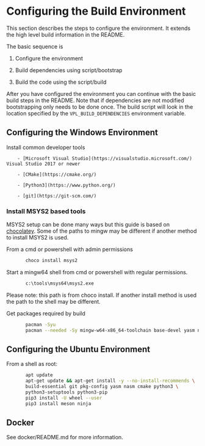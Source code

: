 # Configuring the Build Environment

This section describes the steps to configure the environment. It extends the
high level build information in the README.

The basic sequence is

1. Configure the environment

2. Build dependencies using script/bootstrap

3. Build the code using the script/build 

After you have configured the environment you can continue with the basic build
steps in the README. Note that if dependencies are not modified bootstrapping
only needs to be done once. The build script will look in the location specified
by the `VPL_BUILD_DEPENDENCIES` environment variable.


## Configuring the Windows Environment

Install common developer tools

        - [Microsoft Visual Studio](https://visualstudio.microsoft.com/) Visual Studio 2017 or newer

        - [CMake](https://cmake.org/) 

        - [Python3](https://www.python.org/)

        - [git](https://git-scm.com/)


### Install MSYS2 based tools

MSYS2 setup can be done many ways but this guide is based on 
[chocolatey](http://chocolatey.org). Some of the paths to mingw may be
different if another method to install MSYS2 is used.

From a cmd or powershell with admin permissions

```bash
       choco install msys2
```

Start a mingw64 shell from cmd or powershell with regular permissions.  

```bash
       c:\tools\msys64\msys2.exe
```

Please note: this path is from choco install.  If another install method is used
the path to the shell may be different.

Get packages required by build

```bash
       pacman -Syu
       pacman --needed -Sy mingw-w64-x86_64-toolchain base-devel yasm nasm mingw-w64-x86_64-cmake git python-pip mingw-w64-x86_64-meson mingw-w64-x86_64-ninja
```

## Configuring the Ubuntu Environment

From a shell as root:

```bash
       apt update
       apt-get update && apt-get install -y --no-install-recommends \
       build-essential git pkg-config yasm nasm cmake python3 \
       python3-setuptools python3-pip
       pip3 install -U wheel --user 
       pip3 install meson ninja
```


## Docker

See docker/README.md for more information.